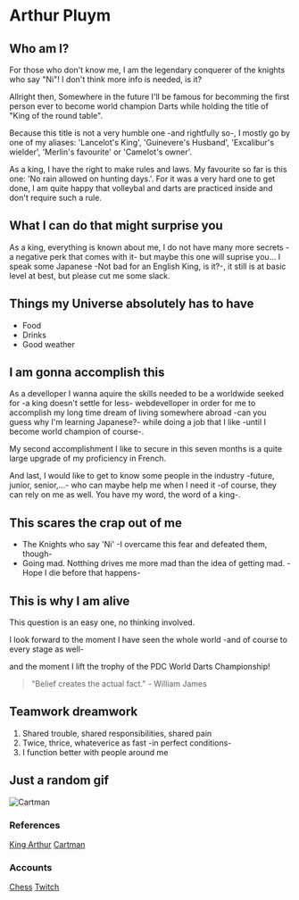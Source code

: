 # Arthur Pluym

## Who am I?
For those who don't know me, I am the legendary conquerer of the knights who say "Ni"!
I don't think more info is needed, is it?

Allright then,
Somewhere in the future I'll be famous for becomming the first person ever to become world champion Darts
while holding the title of "King of the round table".

Because this title is not a very humble one -and rightfully so-,
I mostly go by one of my aliases: 'Lancelot's King', 'Guinevere's Husband', 'Excalibur's wielder', 'Merlin's favourite' or 'Camelot's owner'.

As a king, I have the right to make rules and laws. My favourite so far is this one: 'No rain allowed on hunting days.'.
For it was a very hard one to get done, I am quite happy that volleybal and darts are practiced inside and don't require such a rule.

## What I can do that might surprise you
As a king, everything is known about me, I do not have many more secrets -a negative perk that comes with it-
 but maybe this one will suprise you...
I speak some Japanese -Not bad for an English King, is it?-,
 it still is at basic level at best, but please cut me some slack.


## Things my Universe absolutely has to have
* Food
* Drinks
* Good weather

## I am gonna accomplish this
As a develloper I wanna aquire the skills needed to be a worldwide seeked for -a king doesn't settle for less- webdevelloper
in order for me to accomplish my long time dream of living somewhere abroad -can you guess why I'm learning Japanese?-
while doing a job that I like -until I become world champion of course-.

My second accomplishment I like to secure in this seven months is a quite large upgrade of my proficiency in French.

And last, I would like to get to know some people in the industry -future, junior, senior,...-
who can maybe help me when I need it -of course, they can rely on me as well. You have my word, the word of a king-.

## This scares the crap out of me
* The Knights who say 'Ni' -I overcame this fear and defeated them, though-
* Going mad. Notthing drives me more mad than the idea of getting mad. -Hope I die before that happens-

## This is why I am alive
This question is an easy one, no thinking involved.

I look forward to the moment I have seen the whole world -and of course to every stage as well-

and the moment I lift the trophy of the PDC World Darts Championship!

> "Belief creates the actual fact." - William James

## Teamwork dreamwork
1. Shared trouble, shared responsibilities, shared pain
2. Twice, thrice, whateverice as fast -in perfect conditions-
3. I function better with people around me

## Just a random gif
![Cartman]("C:\Users\tuurp\OneDrive\Documents\BeCode\Projects\MarkdownFile\200w.gif")

### References
[King Arthur](https://www.youtube.com/watch?v=AmtSj4wH5Rg)
[Cartman](https://www.southparkstudios.com/)

### Accounts
[Chess](https://www.chess.com/member/guinevereshusband)
[Twitch](https://www.twitch.tv/guinevereshusband)
